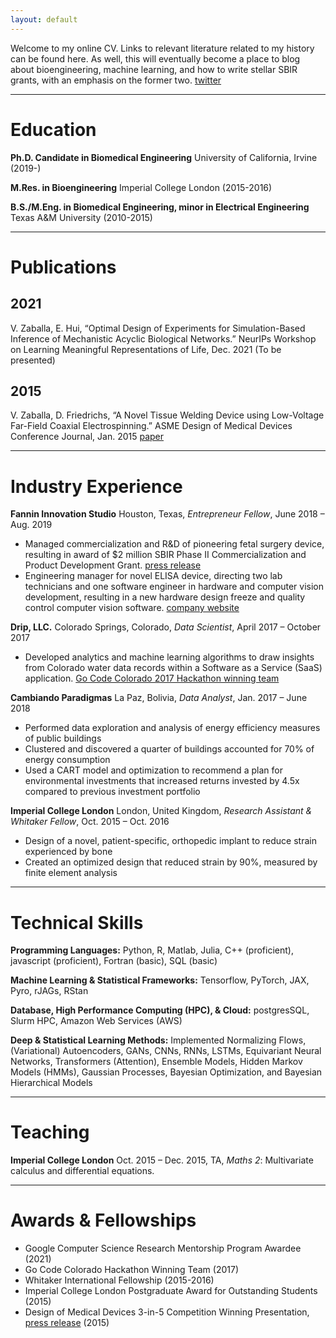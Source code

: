 ```yaml
---
layout: default
---
```


Welcome to my online CV. Links to relevant literature related to my history can be found here. As well, this will eventually become a place to blog about bioengineering, machine learning, and how to write stellar SBIR grants, with an emphasis on the former two. [twitter](https://twitter.com/VZaballa)

* * *

# Education

**Ph.D. Candidate in Biomedical Engineering** University of California, Irvine (2019-)

**M.Res. in Bioengineering** Imperial College London (2015-2016)

**B.S./M.Eng. in Biomedical Engineering, minor in Electrical Engineering** Texas A&M University (2010-2015)

* * *

# Publications


## 2021
V. Zaballa, E. Hui, “Optimal Design of Experiments for Simulation-Based Inference of Mechanistic Acyclic Biological Networks.” NeurIPs Workshop on Learning Meaningful Representations of Life, Dec. 2021 (To be presented)

## 2015
V. Zaballa, D. Friedrichs, “A Novel Tissue Welding Device using Low-Voltage Far-Field Coaxial Electrospinning.” ASME Design of Medical Devices Conference Journal, Jan. 2015 [paper](https://asmedigitalcollection.asme.org/medicaldevices/article/9/3/030922/448060/A-Novel-Tissue-Welding-Device-Using-Low-Voltage)

* * *

# Industry Experience
**Fannin Innovation Studio**	Houston, Texas,
_Entrepreneur Fellow_,	June 2018 – Aug. 2019
* Managed commercialization and R&D of pioneering fetal surgery device, resulting in award of $2 million SBIR Phase II Commercialization and Product Development Grant. [press release](https://fannininnovation.com/wp-content/uploads/2019/11/11_05_2019_ChorioAnchor-Press-Release-Final-1.pdf)
* Engineering manager for novel ELISA device, directing two lab technicians and one software engineer in hardware and computer vision development, resulting in a new hardware design freeze and quality control computer vision software. [company website](https://brevitest.com/)

**Drip, LLC.** 	Colorado Springs, Colorado,
_Data Scientist_,	April 2017 – October 2017
* Developed analytics and machine learning algorithms to draw insights from Colorado water data records within a Software as a Service (SaaS) application. [Go Code Colorado 2017 Hackathon winning team](https://gocode.colorado.gov/archive-2017/)

**Cambiando Paradigmas**	La Paz, Bolivia,
_Data Analyst_,	Jan. 2017 – June 2018
* Performed data exploration and analysis of energy efficiency measures of public buildings
* Clustered and discovered a quarter of buildings accounted for 70% of energy consumption
* Used a CART model and optimization to recommend a plan for environmental investments that increased returns invested by 4.5x compared to previous investment portfolio

**Imperial College London**	London, United Kingdom,
_Research Assistant & Whitaker Fellow_,	Oct. 2015 – Oct. 2016
* Design of a novel, patient-specific, orthopedic implant to reduce strain experienced by bone
* Created an optimized design that reduced strain by 90%, measured by finite element analysis


* * *

# Technical Skills

**Programming Languages:** Python, R, Matlab, Julia, C++ (proficient), javascript (proficient), Fortran (basic), SQL (basic)


**Machine Learning & Statistical Frameworks:** Tensorflow, PyTorch, JAX, Pyro, rJAGs, RStan


**Database, High Performance Computing (HPC), & Cloud:** postgresSQL, Slurm HPC, Amazon Web Services (AWS)


**Deep & Statistical Learning Methods:** Implemented Normalizing Flows, (Variational) Autoencoders, GANs, CNNs, RNNs, LSTMs, Equivariant Neural Networks, Transformers (Attention), Ensemble Models, Hidden Markov Models (HMMs), Gaussian Processes, Bayesian Optimization, and Bayesian Hierarchical Models

* * *

# Teaching

**Imperial College London**	Oct. 2015 – Dec. 2015, TA, _Maths 2_: Multivariate calculus and differential equations.

* * *

# Awards & Fellowships
* Google Computer Science Research Mentorship Program Awardee	(2021)
* Go Code Colorado Hackathon Winning Team	(2017)
* Whitaker International Fellowship	(2015-2016)
* Imperial College London Postgraduate Award for Outstanding Students	(2015)
* Design of Medical Devices 3-in-5 Competition Winning Presentation, [press release](http://www.dmd.umn.edu/past_conferences/three-in-five2015.html)	(2015)

